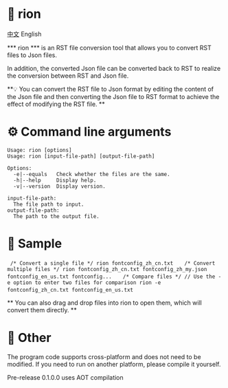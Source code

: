 # 📖 rion

[中文](README_CN.md)  English

*** rion *** is an RST file conversion tool that allows you to convert RST files to Json files.

In addition, the converted Json file can be converted back to RST to realize the conversion between RST and Json file.

**💡 You can convert the RST file to Json format by editing the content of the Json file and then converting the Json file to RST format to achieve the effect of modifying the RST file. **


# ⚙ Command line arguments
```
Usage: rion [options]
Usage: rion [input-file-path] [output-file-path]

Options:
  -e|--equals   Check whether the files are the same.
  -h|--help     Display help.
  -v|--version  Display version.

input-file-path:
  The file path to input.
output-file-path:
  The path to the output file.
```

# 🚀 Sample
` ` `
/* Convert a single file */
rion fontconfig_zh_cn.txt
` ` `
` ` `
/* Convert multiple files */
rion fontconfig_zh_cn.txt fontconfig_zh_my.json fontconfig_en_us.txt fontconfig...
` ` `
` ` `
/* Compare files */
// Use the -e option to enter two files for comparison
rion -e fontconfig_zh_cn.txt fontconfig_en_us.txt
` ` `

** You can also drag and drop files into rion to open them, which will convert them directly. **

# 🔖 Other

The program code supports cross-platform and does not need to be modified.
If you need to run on another platform, please compile it yourself.

Pre-release 0.1.0.0 uses AOT compilation